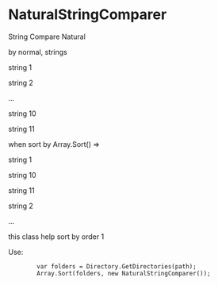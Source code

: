 # NaturalStringComparer
String Compare Natural

by normal, strings



string 1

string 2

...

string 10

string 11

when sort by Array.Sort() =>

string 1

string 10

string 11

string 2

...




this class help sort by order 1

Use:

            var folders = Directory.GetDirectories(path);
            Array.Sort(folders, new NaturalStringComparer());
